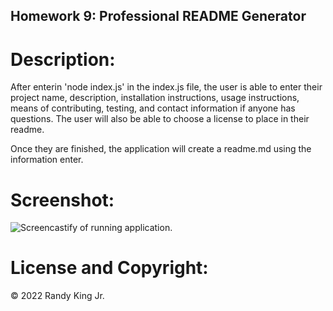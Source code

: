 ## Homework 9: Professional README Generator

# Description:
After enterin 'node index.js' in the index.js file, the user is able to enter their project name, description, installation instructions, usage instructions, means of contributing, testing, and contact information if anyone has questions. The user will also be able to choose a license to place in their readme.

Once they are finished, the application will create a readme.md using the information enter.

# Screenshot:
![Screencastify of running application.](./Screencastify_Homework_9.gif)

# License and Copyright:
© 2022 Randy King Jr.
